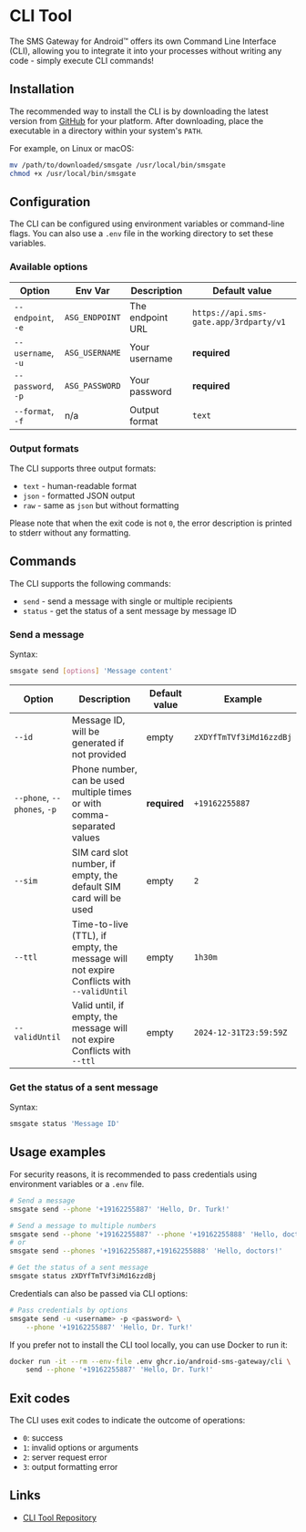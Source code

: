 # CLI Tool

The SMS Gateway for Android™ offers its own Command Line Interface (CLI), allowing you to integrate it into your processes without writing any code - simply execute CLI commands!

## Installation

The recommended way to install the CLI is by downloading the latest version from [GitHub](https://github.com/android-sms-gateway/cli/releases/latest) for your platform. After downloading, place the executable in a directory within your system's `PATH`.

For example, on Linux or macOS:

```bash
mv /path/to/downloaded/smsgate /usr/local/bin/smsgate
chmod +x /usr/local/bin/smsgate
```

## Configuration

The CLI can be configured using environment variables or command-line flags. You can also use a `.env` file in the working directory to set these variables.

### Available options

| Option             | Env Var        | Description      | Default value                          |
| ------------------ | -------------- | ---------------- | -------------------------------------- |
| `--endpoint`, `-e` | `ASG_ENDPOINT` | The endpoint URL | `https://api.sms-gate.app/3rdparty/v1` |
| `--username`, `-u` | `ASG_USERNAME` | Your username    | **required**                           |
| `--password`, `-p` | `ASG_PASSWORD` | Your password    | **required**                           |
| `--format`, `-f`   | n/a            | Output format    | `text`                                 |

### Output formats

The CLI supports three output formats:

- `text` - human-readable format
- `json` - formatted JSON output
- `raw` - same as `json` but without formatting

Please note that when the exit code is not `0`, the error description is printed to stderr without any formatting.

## Commands

The CLI supports the following commands:

- `send` - send a message with single or multiple recipients
- `status` - get the status of a sent message by message ID

### Send a message

Syntax:
```bash
smsgate send [options] 'Message content'
```

| Option                      | Description                                                                                | Default value | Example                 |
| --------------------------- | ------------------------------------------------------------------------------------------ | ------------- | ----------------------- |
| `--id`                      | Message ID, will be generated if not provided                                              | empty         | `zXDYfTmTVf3iMd16zzdBj` |
| `--phone`, `--phones`, `-p` | Phone number, can be used multiple times or with comma-separated values                    | **required**  | `+19162255887`          |
| `--sim`                     | SIM card slot number, if empty, the default SIM card will be used                          | empty         | `2`                     |
| `--ttl`                     | Time-to-live (TTL), if empty, the message will not expire<br>Conflicts with `--validUntil` | empty         | `1h30m`                 |
| `--validUntil`              | Valid until, if empty, the message will not expire<br>Conflicts with `--ttl`               | empty         | `2024-12-31T23:59:59Z`  |

### Get the status of a sent message

Syntax:
```bash
smsgate status 'Message ID'
```

## Usage examples

For security reasons, it is recommended to pass credentials using environment variables or a `.env` file.

```bash
# Send a message
smsgate send --phone '+19162255887' 'Hello, Dr. Turk!'

# Send a message to multiple numbers
smsgate send --phone '+19162255887' --phone '+19162255888' 'Hello, doctors!'
# or
smsgate send --phones '+19162255887,+19162255888' 'Hello, doctors!'

# Get the status of a sent message
smsgate status zXDYfTmTVf3iMd16zzdBj
```

Credentials can also be passed via CLI options:

```bash
# Pass credentials by options
smsgate send -u <username> -p <password> \
    --phone '+19162255887' 'Hello, Dr. Turk!'
```

If you prefer not to install the CLI tool locally, you can use Docker to run it:

```bash
docker run -it --rm --env-file .env ghcr.io/android-sms-gateway/cli \
    send --phone '+19162255887' 'Hello, Dr. Turk!'
```

## Exit codes

The CLI uses exit codes to indicate the outcome of operations:

- `0`: success
- `1`: invalid options or arguments
- `2`: server request error
- `3`: output formatting error

## Links

- [CLI Tool Repository](https://github.com/android-sms-gateway/cli)

